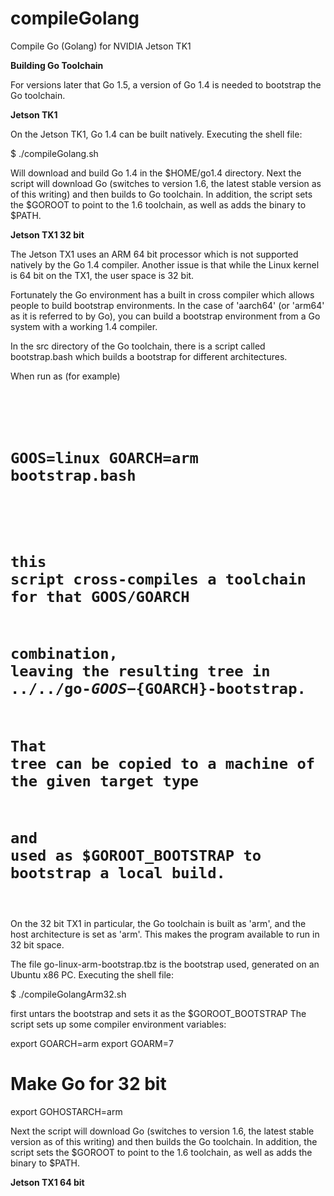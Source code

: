 # compileGolang
Compile Go (Golang) for NVIDIA Jetson TK1

<b>Building Go Toolchain</b>

For versions later that Go 1.5, a version of Go 1.4 is needed to bootstrap the Go toolchain.

<b>Jetson TK1</b>

On the Jetson TK1, Go 1.4 can be built natively. Executing the shell file:

$ ./compileGolang.sh

Will download and build Go 1.4 in the $HOME/go1.4 directory. Next the script will download
Go (switches to version 1.6, the latest stable version as of this writing) and then builds to Go toolchain.
In addition, the script sets the $GOROOT to point to the 1.6 toolchain, as well as adds the binary to $PATH.


<b>Jetson TX1 32 bit</b>

The Jetson TX1 uses an ARM 64 bit processor which is not supported natively by the Go 1.4 compiler. Another issue
is that while the Linux kernel is 64 bit on the TX1, the user space is 32 bit. 

Fortunately the Go environment has a built in cross compiler which allows people to build bootstrap environments.
In the case of 'aarch64' (or 'arm64' as it is referred to by Go), you can build a bootstrap environment from a Go 
system with a working 1.4 compiler. 

In the src directory of the Go toolchain, there is a script called bootstrap.bash which builds a bootstrap for different architectures.

When run as (for example)
<code>
 #
 #	GOOS=linux GOARCH=arm bootstrap.bash
 #
 # this script cross-compiles a toolchain for that GOOS/GOARCH
 # combination, leaving the resulting tree in ../../go-${GOOS}-${GOARCH}-bootstrap.
 # That tree can be copied to a machine of the given target type
 # and used as $GOROOT_BOOTSTRAP to bootstrap a local build.
 </code>
 
On the 32 bit TX1 in particular, the Go toolchain is built as 'arm', and the host architecture is set as 'arm'.
This makes the program available to run in 32 bit space.
 
The file go-linux-arm-bootstrap.tbz is the bootstrap used, generated on an Ubuntu x86 PC. Executing the shell file:

$ ./compileGolangArm32.sh


first untars the bootstrap and sets it as the $GOROOT_BOOTSTRAP
The script sets up some compiler environment variables:

export GOARCH=arm
export GOARM=7
# Make Go for 32 bit
export GOHOSTARCH=arm

Next the script will download Go (switches to version 1.6, the latest stable version as of this writing) and then
builds the Go toolchain.
In addition, the script sets the $GOROOT to point to the 1.6 toolchain, as well as adds the binary to $PATH.


<b>Jetson TX1 64 bit</b>
